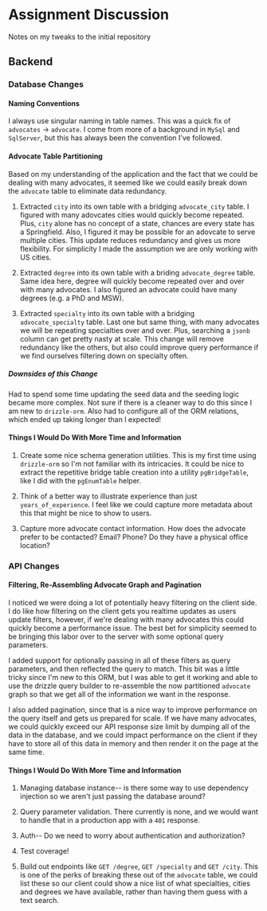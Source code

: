 # Assignment Discussion

Notes on my tweaks to the initial repository

## Backend

### Database Changes

#### Naming Conventions

I always use singular naming in table names. This was a quick fix of `advocates` -> `advocate`. I come from more of a background in `MySql` and `SqlServer`, but this has always been the convention I've followed.

#### Advocate Table Partitioning

Based on my understanding of the application and the fact that we could be dealing with many advocates, it seemed like we could easily break down the `advocate` table to eliminate data redundancy.

1. Extracted `city` into its own table with a bridging `advocate_city` table. I figured with many adovcates cities would quickly become repeated. Plus, `city` alone has no concept of a state, chances are every state has a Springfield. Also, I figured it may be possible for an adovcate to serve multiple cities. This update reduces redundancy and gives us more flexibility. For simplicity I made the assumption we are only working with US cities.

2. Extracted `degree` into its own table with a briding `advocate_degree` table. Same idea here, degree will quickly become repeated over and over with many advocates. I also figured an advocate could have many degrees (e.g. a PhD and MSW).

3. Extracted `specialty` into its own table with a bridging `advocate_specialty` table. Last one but same thing, with many advocates we will be repeating specialties over and over. Plus, searching a `jsonb` column can get pretty nasty at scale. This change will remove redundancy like the others, but also could improve query performance if we find ourselves filtering down on specialty often.

##### Downsides of this Change

Had to spend some time updating the seed data and the seeding logic became more complex. Not sure if there is a cleaner way to do this since I am new to `drizzle-orm`. Also had to configure all of the ORM relations, which ended up taking longer than I expected!

#### Things I Would Do With More Time and Information

1. Create some nice schema generation utilities. This is my first time using `drizzle-orm` so I'm not familiar with its intricacies. It could be nice to extract the repetitive bridge table creation into a utility `pgBridgeTable`, like I did with the `pgEnumTable` helper.

2. Think of a better way to illustrate experience than just `years_of_experience`. I feel like we could capture more metadata about this that might be nice to show to users.

3. Capture more advocate contact information. How does the advocate prefer to be contacted? Email? Phone? Do they have a physical office location?

### API Changes

#### Filtering, Re-Assembling Advocate Graph and Pagination

I noticed we were doing a lot of potentially heavy filtering on the client side. I do like how filtering on the client gets you realtime updates as users update filters, however, if we're dealing with many advocates this could quickly become a performance issue. The best bet for simplicity seemed to be bringing this labor over to the server with some optional query parameters.

I added support for optionally passing in all of these filters as query parameters, and then reflected the query to match. This bit was a little tricky since I'm new to this ORM, but I was able to get it working and able to use the drizzle query builder to re-assemble the now partitioned `advocate` graph so that we get all of the information we want in the response.

I also added pagination, since that is a nice way to improve performance on the query itself and gets us prepared for scale. If we have many advocates, we could quickly exceed our API response size limit by dumping all of the data in the database, and we could impact performance on the client if they have to store all of this data in memory and then render it on the page at the same time.

#### Things I Would Do With More Time and Information

1. Managing database instance-- is there some way to use dependency injection so we aren't just passing the database around?

2. Query parameter validation. There currently is none, and we would want to handle that in a production app with a `401` response.

3. Auth-- Do we need to worry about authentication and authorization?

4. Test coverage!

5. Build out endpoints like `GET /degree`, `GET /specialty` and `GET /city`. This is one of the perks of breaking these out of the `advocate` table, we could list these so our client could show a nice list of what specialties, cities and degrees we have available, rather than having them guess with a text search.
